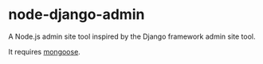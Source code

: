 node-django-admin
=================

A Node.js admin site tool inspired by the Django framework admin site tool.

It requires [mongoose](http://mongoosejs.com/).
